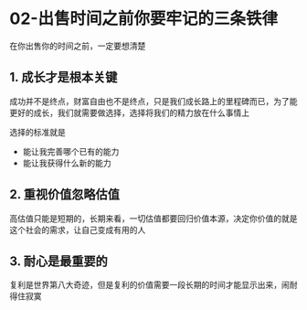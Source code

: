 # 02-出售时间之前你要牢记的三条铁律

在你出售你的时间之前，一定要想清楚

## 1. 成长才是根本关键

成功并不是终点，财富自由也不是终点，只是我们成长路上的里程碑而已，为了能更好的成长，我们就需要做选择，选择将我们的精力放在什么事情上

选择的标准就是

* 能让我完善哪个已有的能力
* 能让我获得什么新的能力

## 2. 重视价值忽略估值

高估值只能是短期的，长期来看，一切估值都要回归价值本源，决定你价值的就是这个社会的需求，让自己变成有用的人

## 3. 耐心是最重要的

复利是世界第八大奇迹，但是复利的价值需要一段长期的时间才能显示出来，闹耐得住寂寞
